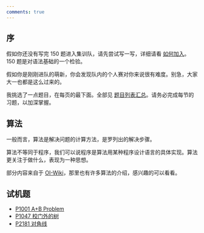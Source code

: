 ```yaml
---
comments: true
---
```


## 序

假如你还没有写完 150 题进入集训队，请先尝试写一写，详细请看 [如何加入](../about/join-us.md)。150 题是对语法基础的一个检验。

假如你是刚刚进队的萌新，你会发现队内的个人赛对你来说很有难度。别急，大家大一也都是这么过来的。

我挑选了一点题目，在每页的最下面。全部见 [题目列表汇总](https://www.luogu.com.cn/training/70190)。请务必完成每节的习题，以加深掌握。

## 算法

一般而言，算法是解决问题的计算方法，是罗列出的解决步骤。

算法不等同于程序，我们可以说程序是算法用某种程序设计语言的具体实现。算法更关注于做什么，表现为一种思想。

部分内容来自于 [OI-Wiki](https://oi-wiki.org/)，那里也有许多算法的介绍，感兴趣的可以看看。

## 试机题

- [P1001 A+B Problem](https://www.luogu.com.cn/problem/P1001)
- [P1047 校门外的树](https://www.luogu.com.cn/problem/P1047)
- [P2181 对角线](https://www.luogu.com.cn/problem/P2181)
